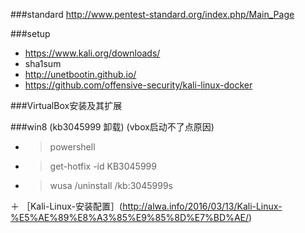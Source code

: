 ###standard
http://www.pentest-standard.org/index.php/Main_Page

###setup
* https://www.kali.org/downloads/
* sha1sum
* http://unetbootin.github.io/
* https://github.com/offensive-security/kali-linux-docker


###VirtualBox安装及其扩展

###win8 (kb3045999 卸载) (vbox启动不了点原因)
+ > powershell
+ > get-hotfix -id KB3045999
+ > wusa /uninstall /kb:3045999s

＋ ［Kali-Linux-安装配置］(http://alwa.info/2016/03/13/Kali-Linux-%E5%AE%89%E8%A3%85%E9%85%8D%E7%BD%AE/)
